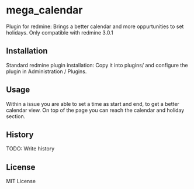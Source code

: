 # mega_calendar

Plugin for redmine: Brings a better calendar and more oppurtunities to set holidays.
Only compatible with redmine 3.0.1

## Installation

Standard redmine plugin installation: Copy it into plugins/ and configure the plugin in Administration / Plugins. 

## Usage

Within a issue you are able to set a time as start and end, to get a better calendar view. On top of the page you can reach the calendar and holiday section.

## History

TODO: Write history

## License

MIT License
